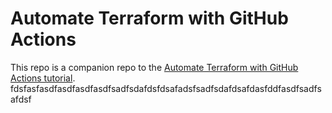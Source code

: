 # Automate Terraform with GitHub Actions

This repo is a companion repo to the [Automate Terraform with GitHub Actions tutorial](https://developer.hashicorp.com/terraform/tutorials/automation/github-actions).
fdsfasfasdfasdfasdfasdfsadfsdafdsfdsafadsfsadfsdafdsafdasfddfasdfsadfsafdsf